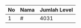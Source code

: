 | No | Nama            | Jumlah Level |
|----|-----------------|--------------|
| 1  | #    |    4031        |
